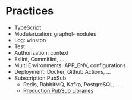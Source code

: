 # Practices

- TypeScript
- Modularization: graphql-modules
- Log: winston
- Test
- Authorization: context
- Eslint, Commitlint, ...
- Multi Environments: APP_ENV, configurations
- Deployment: Docker, Github Actions, ...
- Subscription PubSub
  - Redis, RabbitMQ, Kafka, PostgreSQL, ...
  - [Production PubSub Libraries](https://www.apollographql.com/docs/apollo-server/data/subscriptions#production-pubsub-libraries)
